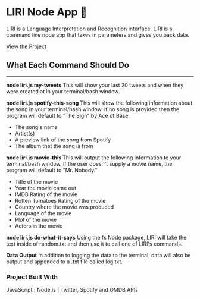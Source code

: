 # LIRI Node App :robot:
LIRI is a Language Interpretation and Recognition Interface. LIRI is a command line node app that takes in parameters and gives you back data.

[View the Project](https://github.com/kiacone/Homework/tree/master/Liri-Node-App)

## What Each Command Should Do
------

**node liri.js my-tweets**
This will show your last 20 tweets and when they were created at in your terminal/bash window.

**node liri.js spotify-this-song <song name here>**
This will show the following information about the song in your terminal/bash window. If no song is provided then the program will default to "The Sign" by Ace of Base.

* The song's name
* Artist(s)
* A preview link of the song from Spotify
* The album that the song is from

**node liri.js movie-this <movie name here>**
This will output the following information to your terminal/bash window. If the user doesn't supply a movie name, the program will default to "Mr. Nobody."

* Title of the movie
* Year the movie came out
* IMDB Rating of the movie
* Rotten Tomatoes Rating of the movie
* Country where the movie was produced
* Language of the movie
* Plot of the movie
* Actors in the movie

**node liri.js do-what-it-says**
Using the fs Node package, LIRI will take the text inside of random.txt and then use it to call one of LIRI's commands.

**Data Output**
In addition to logging the data to the terminal, data will also be output and appended to a .txt file called log.txt.

### Project Built With

JavaScript | Node.js | Twitter, Spotify and OMDB APIs
